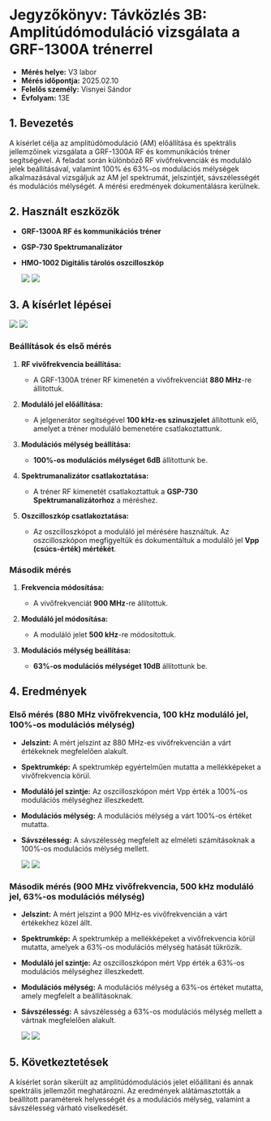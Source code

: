 # Jegyzőkönyv: Távközlés 3B: Amplitúdómoduláció vizsgálata a GRF-1300A trénerrel

- **Mérés helye:** V3 labor
- **Mérés időpontja:** 2025.02.10
- **Felelős személy:** Visnyei Sándor
- **Évfolyam:** 13E
  

## 1. Bevezetés

A kísérlet célja az amplitúdómoduláció (AM) előállítása és spektrális jellemzőinek vizsgálata a GRF-1300A RF és kommunikációs tréner segítségével. A feladat során különböző RF vivőfrekvenciák és moduláló jelek beállításával, valamint 100% és 63%-os modulációs mélységek alkalmazásával vizsgáljuk az AM jel spektrumát, jelszintjét, sávszélességét és modulációs mélységét. A mérési eredmények dokumentálásra kerülnek.

## 2. Használt eszközök

- **GRF-1300A RF és kommunikációs tréner**
- **GSP-730 Spektrumanalizátor**
- **HMO-1002 Digitális tárolós oszcilloszkóp**

  
  <img src="https://sancy1021.github.io/Tavkozles/3B/grf-1300a.jpg"/>


  <img src="https://sancy1021.github.io/Tavkozles/3B/hmo1002-hero-1200x735-White-b.jpg"/>



## 3. A kísérlet lépései


<img src="https://sancy1021.github.io/Tavkozles/3B/Képernyőkép 2025-02-10 123238.png"/>


<img src="https://sancy1021.github.io/Tavkozles/3B/Képernyőkép 2025-02-10 123326.png"/>


### Beállítások és első mérés

1. **RF vivőfrekvencia beállítása:** 
   - A GRF-1300A tréner RF kimenetén a vivőfrekvenciát **880 MHz**-re állítottuk.

2. **Moduláló jel előállítása:**
   - A jelgenerátor segítségével **100 kHz-es szinuszjelet** állítottunk elő, amelyet a tréner moduláló bemenetére csatlakoztattunk.

3. **Modulációs mélység beállítása:**
   - **100%-os modulációs mélységet 6dB** állítottunk be.

4. **Spektrumanalizátor csatlakoztatása:**
   - A tréner RF kimenetét csatlakoztattuk a **GSP-730 Spektrumanalizátorhoz** a méréshez.

5. **Oszcilloszkóp csatlakoztatása:**
   - Az oszcilloszkópot a moduláló jel mérésére használtuk. Az oszcilloszkópon megfigyeltük és dokumentáltuk a moduláló jel **Vpp (csúcs-érték) mértékét**.


### Második mérés

1. **Frekvencia módosítása:**
   - A vivőfrekvenciát **900 MHz**-re állítottuk.

2. **Moduláló jel módosítása:**
   - A moduláló jelet **500 kHz**-re módosítottuk.

3. **Modulációs mélység beállítása:**
   - **63%-os modulációs mélységet 10dB** állítottunk be.

## 4. Eredmények

### Első mérés (880 MHz vivőfrekvencia, 100 kHz moduláló jel, 100%-os modulációs mélység)

- **Jelszint:** A mért jelszint az 880 MHz-es vivőfrekvencián a várt értékeknek megfelelően alakult.
- **Spektrumkép:** A spektrumkép egyértelműen mutatta a mellékképeket a vivőfrekvencia körül.
- **Moduláló jel szintje:** Az oszcilloszkópon mért Vpp érték a 100%-os modulációs mélységhez illeszkedett.
- **Modulációs mélység:** A modulációs mélység a várt 100%-os értéket mutatta.
- **Sávszélesség:** A sávszélesség megfelelt az elméleti számításoknak a 100%-os modulációs mélység mellett.


  <img src="https://sancy1021.github.io/Tavkozles/3B/meres900Mhz.jpg"/>


  <img src="https://sancy1021.github.io/Tavkozles/3B/meresVpp 1.24V.png"/>


### Második mérés (900 MHz vivőfrekvencia, 500 kHz moduláló jel, 63%-os modulációs mélység)

- **Jelszint:** A mért jelszint a 900 MHz-es vivőfrekvencián a várt értékekhez közel állt.
- **Spektrumkép:** A spektrumkép a mellékképeket a vivőfrekvencia körül mutatta, amelyek a 63%-os modulációs mélység hatását tükrözik.
- **Moduláló jel szintje:** Az oszcilloszkópon mért Vpp érték a 63%-os modulációs mélységhez illeszkedett.
- **Modulációs mélység:** A modulációs mélység a 63%-os értéket mutatta, amely megfelelt a beállításoknak.
- **Sávszélesség:** A sávszélesség a 63%-os modulációs mélység mellett a vártnak megfelelően alakult.

  <img src="https://sancy1021.github.io/Tavkozles/3B/meres880Mhz.jpg"/>


  <img src="https://sancy1021.github.io/Tavkozles/3B/meresVpp 1.19V.png"/>


## 5. Következtetések

A kísérlet során sikerült az amplitúdómodulációs jelet előállítani és annak spektrális jellemzőit meghatározni. Az eredmények alátámasztották a beállított paraméterek helyességét és a modulációs mélység, valamint a sávszélesség várható viselkedését.
